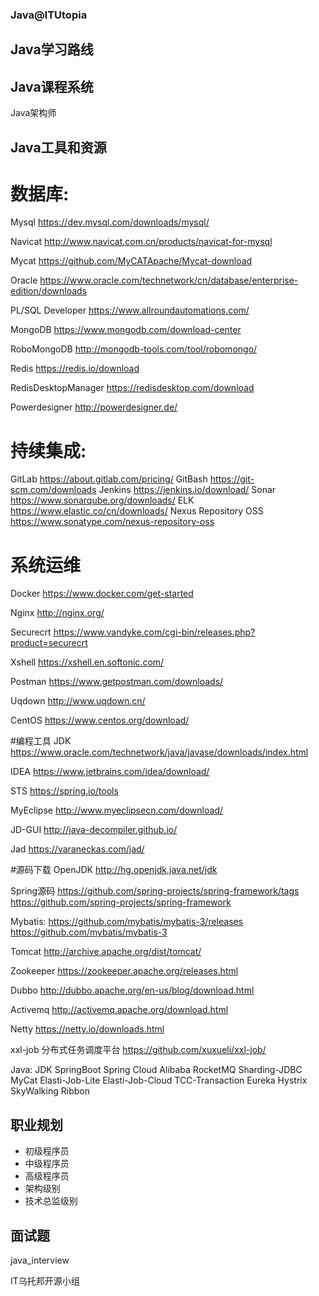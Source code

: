 ### Java@ITUtopia


## Java学习路线
  
## Java课程系统
  Java架构师
  
  
## Java工具和资源

# 数据库:
Mysql
https://dev.mysql.com/downloads/mysql/

Navicat
http://www.navicat.com.cn/products/navicat-for-mysql

Mycat
https://github.com/MyCATApache/Mycat-download

Oracle
https://www.oracle.com/technetwork/cn/database/enterprise-edition/downloads

PL/SQL Developer
https://www.allroundautomations.com/

MongoDB
https://www.mongodb.com/download-center

RoboMongoDB
http://mongodb-tools.com/tool/robomongo/

Redis
https://redis.io/download

RedisDesktopManager
https://redisdesktop.com/download

Powerdesigner
http://powerdesigner.de/




# 持续集成:
GitLab
https://about.gitlab.com/pricing/
GitBash 
https://git-scm.com/downloads
Jenkins
https://jenkins.io/download/
Sonar
https://www.sonarqube.org/downloads/
ELK
https://www.elastic.co/cn/downloads/
Nexus Repository OSS
https://www.sonatype.com/nexus-repository-oss


# 系统运维
Docker
https://www.docker.com/get-started

Nginx
http://nginx.org/

Securecrt
https://www.vandyke.com/cgi-bin/releases.php?product=securecrt

Xshell
https://xshell.en.softonic.com/

Postman
https://www.getpostman.com/downloads/

Uqdown
http://www.uqdown.cn/

CentOS
https://www.centos.org/download/


#编程工具
JDK
https://www.oracle.com/technetwork/java/javase/downloads/index.html

IDEA
https://www.jetbrains.com/idea/download/

STS
https://spring.io/tools

MyEclipse
http://www.myeclipsecn.com/download/

JD-GUI
http://java-decompiler.github.io/

Jad
https://varaneckas.com/jad/


#源码下载
OpenJDK
http://hg.openjdk.java.net/jdk

Spring源码
https://github.com/spring-projects/spring-framework/tags
https://github.com/spring-projects/spring-framework

Mybatis:
https://github.com/mybatis/mybatis-3/releases
https://github.com/mybatis/mybatis-3

Tomcat
http://archive.apache.org/dist/tomcat/

Zookeeper
https://zookeeper.apache.org/releases.html

Dubbo
http://dubbo.apache.org/en-us/blog/download.html

Activemq
http://activemq.apache.org/download.html

Netty
https://netty.io/downloads.html

xxl-job
分布式任务调度平台
https://github.com/xuxueli/xxl-job/



Java:
    JDK
    SpringBoot
    Spring Cloud Alibaba
    RocketMQ
    Sharding-JDBC
    MyCat
    Elasti-Job-Lite
    Elasti-Job-Cloud
    TCC-Transaction
    Eureka
    Hystrix
    SkyWalking
    Ribbon

## 职业规划
  - 初级程序员    
  - 中级程序员    
  - 高级程序员    
  - 架构级别      
  - 技术总监级别   
  
## 面试题
  java_interview

IT乌托邦开源小组


